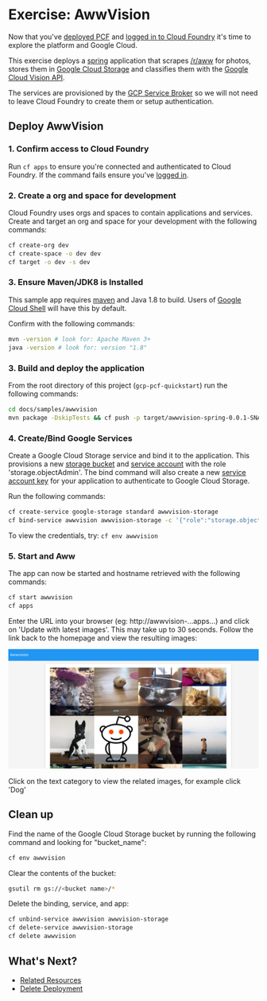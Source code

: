 # Exercise: AwwVision

Now that you've [deployed PCF](./quick-deployment.md) and
[logged in to Cloud Foundry](./login-to-pcf.md#cfapi) it's time to explore
the platform and Google Cloud.

This exercise deploys a [spring](https://spring.io/) application that
scrapes [/r/aww](http://reddit.com/r/aww) for photos, stores them in
[Google Cloud Storage](https://cloud.google.com/storage/) and classifies
them with the [Google Cloud Vision API](https://cloud.google.com/vision/).

The services are provisioned by the
[GCP Service Broker](https://docs.pivotal.io/partners/gcp-sb/index.html)
so we will not need to leave Cloud Foundry to create them or setup authentication.

## Deploy AwwVision

### 1. Confirm access to Cloud Foundry

Run `cf apps` to ensure you're connected and authenticated to Cloud Foundry.
If the command fails ensure you've [logged in](./login-to-pcf.md#cfapi).

### 2. Create a org and space for development

Cloud Foundry uses orgs and spaces to contain applications and services.
Create and target an org and space for your development with the following commands:

```bash
cf create-org dev
cf create-space -o dev dev
cf target -o dev -s dev
```

### 3. Ensure Maven/JDK8 is Installed

This sample app requires [maven](https://maven.apache.org/index.html)
and Java 1.8 to build. Users of [Google Cloud Shell](https://cloud.google.com/shell/docs/)
will have this by default.

Confirm with the following commands:
```bash
mvn -version # look for: Apache Maven 3+
java -version # look for: version "1.8"
```

### 3. Build and deploy the application

From the root directory of this project (`gcp-pcf-quickstart`) run the following commands:
```bash
cd docs/samples/awwvision
mvn package -DskipTests && cf push -p target/awwvision-spring-0.0.1-SNAPSHOT.jar --no-start
```

### 4. Create/Bind Google Services

Create a Google Cloud Storage service and bind it to the application.
This provisions a new [storage bucket](https://cloud.google.com/storage/docs/json_api/v1/buckets)
and [service account](https://cloud.google.com/compute/docs/access/service-accounts)
with the role 'storage.objectAdmin'. The bind command will also create
a new [service account key](https://cloud.google.com/iam/docs/creating-managing-service-account-keys)
for your application to authenticate to Google Cloud Storage.

Run the following commands:

```bash
cf create-service google-storage standard awwvision-storage
cf bind-service awwvision awwvision-storage -c '{"role":"storage.objectAdmin"}'
```

To view the credentials, try: `cf env awwvision`

### 5. Start and Aww

The app can now be started and hostname retrieved with the following commands:

```bash
cf start awwvision
cf apps
```

Enter the URL into your browser (eg: http://awwvision-...apps...)
and click on 'Update with latest images'. This may take up to 30 seconds.
Follow the link back to the homepage and view the resulting images:

![screenshot showing AwwVaision displaying images with classified names](./samples/awwvision/screenshot.png)

Click on the text category to view the related images, for example click 'Dog'

## Clean up

Find the name of the Google Cloud Storage bucket by running the following command and looking for "bucket_name":

```bash
cf env awwvision
```

Clear the contents of the bucket:
```bash
gsutil rm gs://<bucket name>/*
```

Delete the binding, service, and app:
```bash
cf unbind-service awwvision awwvision-storage
cf delete-service awwvision-storage
cf delete awwvision
```

## What's Next?
- [Related Resources](../README.md#resources)
- [Delete Deployment](./delete-deployment.md)
